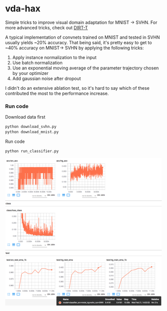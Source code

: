 # vda-hax

Simple tricks to improve visual domain adaptation for MNIST -> SVHN. For more advanced tricks, check out [DIRT-T](https://github.com/RuiShu/dirt-t)

A typical implementation of convnets trained on MNIST and tested in SVHN usually yields ~20% accuracy. That being said, it's pretty easy to get to ~40% accuracy on MNIST-> SVHN by applying the following tricks:

1. Apply instance normalization to the input
2. Use batch normalization
3. Use an exponential moving average of the parameter trajectory chosen by your optimizer
4. Add gaussian noise after dropout

I didn't do an extensive ablation test, so it's hard to say which of these contributed the most to the performance increase.

### Run code

Download data first
```bash
python download_svhn.py
python download_mnist.py
```

Run code 
```bash
python run_classifier.py
```

![](assets/tensorboard_viz.png)
